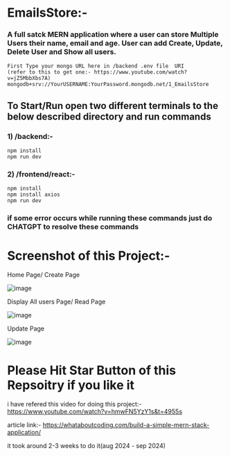 # EmailsStore:-
### A full satck MERN application where a user can store Multiple Users their name, email and age. User can add Create, Update, Delete User and Show all users. 

    First Type your mongo URL here in /backend .env file  URI
    (refer to this to get one:- https://www.youtube.com/watch?v=jZ5MbbXbs7A)
    mongodb+srv://YourUSERNAME:YourPassword.mongodb.net/1_EmailsStore

## To Start/Run open two different terminals to the below described directory and run commands 
### 1) /backend:-   
    npm install
    npm run dev 
    
### 2) /frontend/react:-
    npm install
    npm install axios
    npm run dev
    
### if some error occurs while running these commands just do CHATGPT to resolve these commands

##

# Screenshot of this Project:- 

Home Page/ Create Page

![image](https://github.com/user-attachments/assets/b5a159ac-f896-4cd0-bb9a-a446266d3bf7)

Display All users Page/ Read Page

![image](https://github.com/user-attachments/assets/e8bf608d-e09a-4804-8bd2-4d436ed4b003)

Update Page

![image](https://github.com/user-attachments/assets/d800113b-1508-4134-b310-408e4d83b779)


# Please Hit Star Button of this Repsoitry if you like it

i have refered this video for doing this project:- https://www.youtube.com/watch?v=hmwFN5YzY1s&t=4955s

article link:- https://whataboutcoding.com/build-a-simple-mern-stack-application/

it took around 2-3 weeks to do it(aug 2024 - sep 2024)


